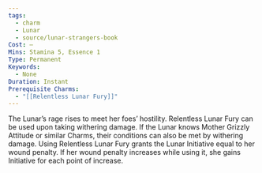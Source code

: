 ```yaml
---
tags:
  - charm
  - Lunar
  - source/lunar-strangers-book
Cost: —
Mins: Stamina 5, Essence 1
Type: Permanent
Keywords:
  - None
Duration: Instant
Prerequisite Charms:
  - "[[Relentless Lunar Fury]]"
---
```

The Lunar’s rage rises to meet her foes’ hostility.
Relentless Lunar Fury can be used upon taking withering damage. If the Lunar knows Mother Grizzly Attitude or similar Charms, their conditions can also be met by withering damage.
Using Relentless Lunar Fury grants the Lunar Initiative equal to her wound penalty. If her wound penalty increases while using it, she gains Initiative for each point of increase.
